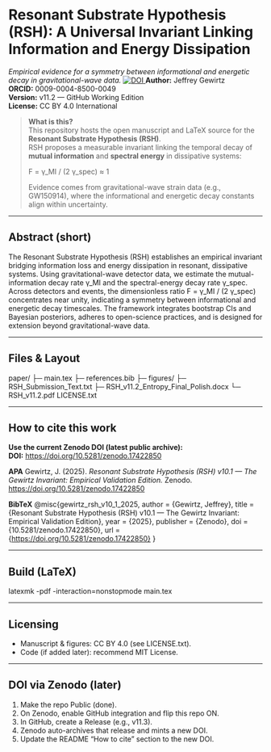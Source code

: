 # Resonant Substrate Hypothesis (RSH): A Universal Invariant Linking Information and Energy Dissipation
*Empirical evidence for a symmetry between informational and energetic decay in gravitational-wave data.*
<a href="https://doi.org/10.5281/zenodo.17443377">
  <img src="https://zenodo.org/badge/DOI/10.5281/zenodo.17443377.svg" alt="DOI">
</a>
**Author:** Jeffrey Gewirtz  
**ORCID:** 0009-0004-8500-0049  
**Version:** v11.2 — GitHub Working Edition  
**License:** CC BY 4.0 International

> **What is this?**  
> This repository hosts the open manuscript and LaTeX source for the **Resonant Substrate Hypothesis (RSH)**.  
> RSH proposes a measurable invariant linking the temporal decay of **mutual information** and **spectral energy** in dissipative systems:
>
> F = γ_MI / (2 γ_spec) ≈ 1
>
> Evidence comes from gravitational-wave strain data (e.g., GW150914), where the informational and energetic decay constants align within uncertainty.

---

## Abstract (short)
The Resonant Substrate Hypothesis (RSH) establishes an empirical invariant bridging information loss and energy dissipation in resonant, dissipative systems. Using gravitational-wave detector data, we estimate the mutual-information decay rate γ_MI and the spectral-energy decay rate γ_spec. Across detectors and events, the dimensionless ratio F = γ_MI / (2 γ_spec) concentrates near unity, indicating a symmetry between informational and energetic decay timescales. The framework integrates bootstrap CIs and Bayesian posteriors, adheres to open-science practices, and is designed for extension beyond gravitational-wave data.

---

## Files & Layout
paper/
  ├─ main.tex
  ├─ references.bib
  ├─ figures/
  ├─ RSH_Submission_Text.txt
  ├─ RSH_v11.2_Entropy_Final_Polish.docx
  └─ RSH_v11.2.pdf
LICENSE.txt

---

## How to cite this work

**Use the current Zenodo DOI (latest public archive):**  
**DOI:** https://doi.org/10.5281/zenodo.17422850

**APA**
Gewirtz, J. (2025). *Resonant Substrate Hypothesis (RSH) v10.1 — The Gewirtz Invariant: Empirical Validation Edition.* Zenodo. https://doi.org/10.5281/zenodo.17422850

**BibTeX**
@misc{gewirtz_rsh_v10_1_2025,
  author    = {Gewirtz, Jeffrey},
  title     = {Resonant Substrate Hypothesis (RSH) v10.1 — The Gewirtz Invariant: Empirical Validation Edition},
  year      = {2025},
  publisher = {Zenodo},
  doi       = {10.5281/zenodo.17422850},
  url       = {https://doi.org/10.5281/zenodo.17422850}
}

---

## Build (LaTeX)
latexmk -pdf -interaction=nonstopmode main.tex

---

## Licensing
- Manuscript & figures: CC BY 4.0 (see LICENSE.txt).  
- Code (if added later): recommend MIT License.

---

## DOI via Zenodo (later)
1. Make the repo Public (done).  
2. On Zenodo, enable GitHub integration and flip this repo ON.  
3. In GitHub, create a Release (e.g., v11.3).  
4. Zenodo auto-archives that release and mints a new DOI.  
5. Update the README “How to cite” section to the new DOI.
